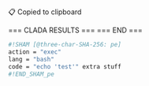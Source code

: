 📋 Copied to clipboard

=== CLADA RESULTS ===
=== END ===


```sh sham
#!SHAM [@three-char-SHA-256: pe]
action = "exec"
lang = "bash"
code = "echo 'test'" extra stuff
#!END_SHAM_pe